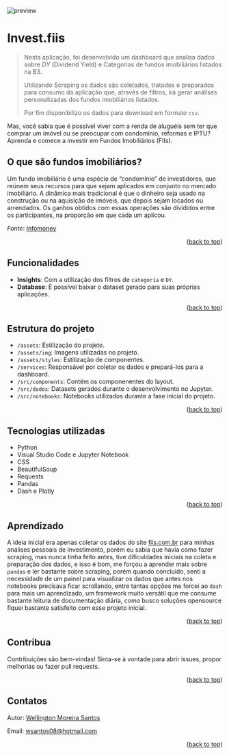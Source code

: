 <a id="readme-top"></a>
![preview](/assets/img/preview.gif)

# Invest.fiis

>Nesta aplicação, foi desenvolvido um dashboard que analisa dados sobre *DY* (Dividend Yield) e Categorias de fundos imobiliários listados na B3.
>
>Utilizando Scraping os dados são coletados, tratados e preparados para consumo da aplicação que, através de filtros, irá gerar análises personalizadas dos fundos imobiliários listados. 
>
>Por fim disponibilizo os dados para download em formato `csv`.

Mas, você sabia que é possível viver com a renda de aluguéis sem ter que comprar um imóvel ou se preocupar com condomínio, reformas e IPTU? Aprenda e comece a investir em Fundos Imobiliários (FIIs).

## O que são fundos imobiliários?

Um fundo imobiliário é uma espécie de “condomínio” de investidores, que reúnem seus recursos para que sejam aplicados em conjunto no mercado imobiliário. A dinâmica mais tradicional é que o dinheiro seja usado na construção ou na aquisição de imóveis, que depois sejam locados ou arrendados. Os ganhos obtidos com essas operações são divididos entre os participantes, na proporção em que cada um aplicou.

_Fonte_: [Infomoney](https://www.infomoney.com.br/guias/fundos-imobiliarios/)
<p align="right">(<a href="#readme-top">back to top</a>)</p>

## Funcionalidades

- **Insights**: Com a utilização dos filtros de `categoria` e `DY`.
- **Database**: É possível baixar o dataset gerado para suas próprias aplicações.
<p align="right">(<a href="#readme-top">back to top</a>)</p>

## Estrutura do projeto

- `/assets`: Estilização do projeto.
- `/assets/img`: Imagens utilizadas no projeto.
- `/assets/styles`: Estilização de componentes.
- `/services`: Responsável por coletar os dados e prepará-los para a dashboard.
- `/src/components`: Contém os componenentes do layout.
- `/src/dados`: Datasets gerados durante o desenvolvimento no Jupyter.
- `/src/notebooks`: Notebooks utilizados durante a fase inicial do projeto. 
<p align="right">(<a href="#readme-top">back to top</a>)</p>

## Tecnologias utilizadas

- Python
- Visual Studio Code e Jupyter Notebook
- CSS
- BeautifulSoup 
- Requests
- Pandas
- Dash e Plotly
<p align="right">(<a href="#readme-top">back to top</a>)</p>

## Aprendizado

A ideia inicial era apenas coletar os dados do site [fiis.com.br](https://fiis.com.br/lista-de-fundos-imobiliarios/) para minhas análises pessoais de investimento, porém eu sabia que havia como fazer scraping, mas nunca tinha feito antes, tive dificuldades iniciais na coleta e preparação dos dados, e isso é bom, me forçou a aprender mais sobre `pandas` e ler bastante sobre scraping, porém quando concluído, senti a necessidade de um painel para visualizar os dados que antes nos notebooks precisava ficar scrollando, entre tantas opções me forcei ao `dash` para mais um aprendizado, um framework muito versátil que me consume bastante leitura de documentação diária, como busco soluções opensource fiquei bastante satisfeito com esse projeto inicial.
<p align="right">(<a href="#readme-top">back to top</a>)</p>

## Contribua

Contribuições são bem-vindas! Sinta-se à vontade para abrir issues, propor melhorias ou fazer pull requests.

<p align="right">(<a href="#readme-top">back to top</a>)</p>

## Contatos

Autor: [Wellington Moreira Santos](https://www.linkedin.com/in/wellington-moreira-santos/)

Email: wsantos08@hotmail.com

<p align="right">(<a href="#readme-top">back to top</a>)</p>
